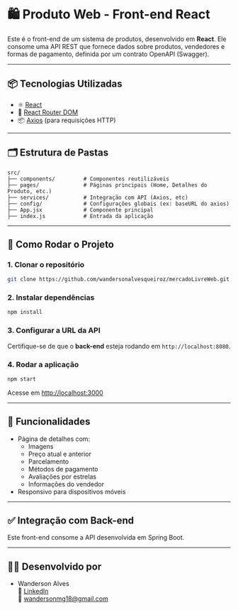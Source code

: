 # 🛍️ Produto Web - Front-end React

Este é o front-end de um sistema de produtos, desenvolvido em **React**. Ele consome uma API REST que fornece dados sobre produtos, vendedores e formas de pagamento, definida por um contrato OpenAPI (Swagger).

---

## 📦 Tecnologias Utilizadas

- ⚛️ [React](https://reactjs.org/)
- 🧭 [React Router DOM](https://reactrouter.com/)
- 📦 [Axios](https://axios-http.com/) (para requisições HTTP)

---

## 🗂️ Estrutura de Pastas

```
src/
├── components/         # Componentes reutilizáveis
├── pages/              # Páginas principais (Home, Detalhes do Produto, etc.)
├── services/           # Integração com API (Axios, etc)
├── config/             # Configurações globais (ex: baseURL do axios)
├── App.jsx             # Componente principal
├── index.js            # Entrada da aplicação
```

---

## 🚀 Como Rodar o Projeto

### 1. Clonar o repositório

```bash
git clone https://github.com/wandersonalvesqueiroz/mercadoLivreWeb.git
```

### 2. Instalar dependências

```bash
npm install
```

### 3. Configurar a URL da API

Certifique-se de que o **back-end** esteja rodando em `http://localhost:8080`.

### 4. Rodar a aplicação

```bash
npm start
```

Acesse em [http://localhost:3000](http://localhost:3000)

---

## 🔄 Funcionalidades

- Página de detalhes com:
  - Imagens
  - Preço atual e anterior
  - Parcelamento
  - Métodos de pagamento
  - Avaliações por estrelas
  - Informações do vendedor
- Responsivo para dispositivos móveis

---

## ✅ Integração com Back-end

Este front-end consome a API desenvolvida em Spring Boot.

---


## 👨‍💻 Desenvolvido por

- Wanderson Alves  
🔗 [LinkedIn](https://www.linkedin.com/in/wandersonalvesqueiroz/)  
📧 wandersonmg18@gmail.com